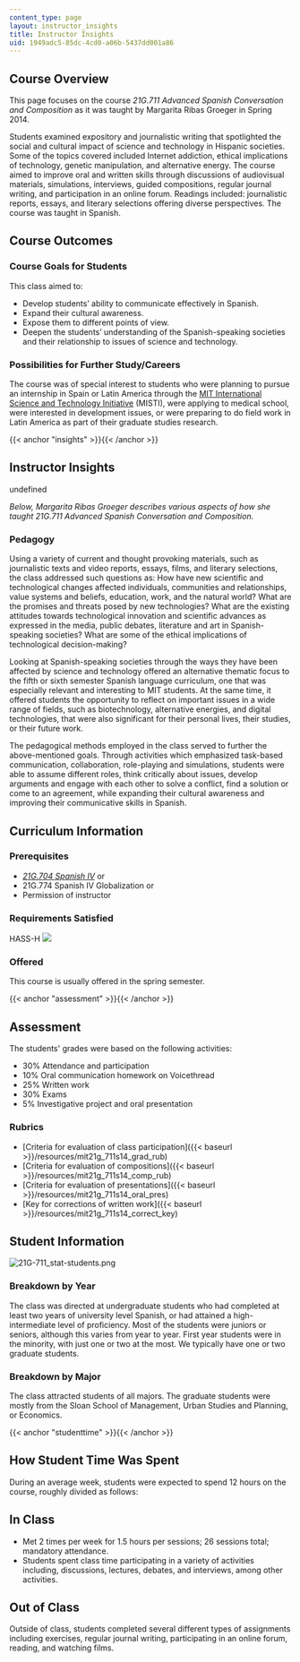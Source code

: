 ```yaml
---
content_type: page
layout: instructor_insights
title: Instructor Insights
uid: 1949adc5-85dc-4cd0-a06b-5437dd001a86
---
```


Course Overview
---------------

This page focuses on the course _21G.711 Advanced Spanish Conversation and Composition_ as it was taught by Margarita Ribas Groeger in Spring 2014.

Students examined expository and journalistic writing that spotlighted the social and cultural impact of science and technology in Hispanic societies. Some of the topics covered included Internet addiction, ethical implications of technology, genetic manipulation, and alternative energy. The course aimed to improve oral and written skills through discussions of audiovisual materials, simulations, interviews, guided compositions, regular journal writing, and participation in an online forum. Readings included: journalistic reports, essays, and literary selections offering diverse perspectives. The course was taught in Spanish.

Course Outcomes
---------------

### Course Goals for Students

This class aimed to:

*   Develop students’ ability to communicate effectively in Spanish.
*   Expand their cultural awareness.
*   Expose them to different points of view.
*   Deepen the students’ understanding of the Spanish-speaking societies and their relationship to issues of science and technology.

### Possibilities for Further Study/Careers

The course was of special interest to students who were planning to pursue an internship in Spain or Latin America through the [MIT International Science and Technology Initiative](http://misti.mit.edu/) (MISTI), were applying to medical school, were interested in development issues, or were preparing to do field work in Latin America as part of their graduate studies research.

{{< anchor "insights" >}}{{< /anchor >}}

Instructor Insights
-------------------

undefined

_Below, Margarita Ribas Groeger describes various aspects of how she taught _21G.711 Advanced Spanish Conversation and Composition_._

### Pedagogy

Using a variety of current and thought provoking materials, such as journalistic texts and video reports, essays, films, and literary selections, the class addressed such questions as: How have new scientific and technological changes affected individuals, communities and relationships, value systems and beliefs, education, work, and the natural world? What are the promises and threats posed by new technologies? What are the existing attitudes towards technological innovation and scientific advances as expressed in the media, public debates, literature and art in Spanish-speaking societies? What are some of the ethical implications of technological decision-making?

Looking at Spanish-speaking societies through the ways they have been affected by science and technology offered an alternative thematic focus to the fifth or sixth semester Spanish language curriculum, one that was especially relevant and interesting to MIT students. At the same time, it offered students the opportunity to reflect on important issues in a wide range of fields, such as biotechnology, alternative energies, and digital technologies, that were also significant for their personal lives, their studies, or their future work.

The pedagogical methods employed in the class served to further the above-mentioned goals. Through activities which emphasized task-based communication, collaboration, role-playing and simulations, students were able to assume different roles, think critically about issues, develop arguments and engage with each other to solve a conflict, find a solution or come to an agreement, while expanding their cultural awareness and improving their communicative skills in Spanish.

Curriculum Information
----------------------

### Prerequisites

*   [_21G.704 Spanish IV_](/courses/21g-704-spanish-iv-spring-2005/) or
*   21G.774 Spanish IV Globalization or
*   Permission of instructor

### Requirements Satisfied

HASS-H ![](/images/educator/icon-question-hass-h.png)

### Offered

This course is usually offered in the spring semester.

{{< anchor "assessment" >}}{{< /anchor >}}

Assessment
----------

The students' grades were based on the following activities:

- 30% Attendance and participation
- 10% Oral communication homework on Voicethread
- 25% Written work
- 30% Exams
- 5% Investigative project and oral presentation


### Rubrics
*   [Criteria for evaluation of class participation]({{< baseurl >}}/resources/mit21g_711s14_grad_rub)
*   [Criteria for evaluation of compositions]({{< baseurl >}}/resources/mit21g_711s14_comp_rub)
*   [Criteria for evaluation of presentations]({{< baseurl >}}/resources/mit21g_711s14_oral_pres)
*   [Key for corrections of written work]({{< baseurl >}}/resources/mit21g_711s14_correct_key)

Student Information
-------------------

![21G-711_stat-students.png](BASEURL_PLACEHOLDER/resources/21g-711_stat-students)

### Breakdown by Year

The class was directed at undergraduate students who had completed at least two years of university level Spanish, or had attained a high-intermediate level of proficiency. Most of the students were juniors or seniors, although this varies from year to year. First year students were in the minority, with just one or two at the most. We typically have one or two graduate students.

### Breakdown by Major

The class attracted students of all majors. The graduate students were mostly from the Sloan School of Management, Urban Studies and Planning, or Economics.

{{< anchor "studenttime" >}}{{< /anchor >}}

How Student Time Was Spent
--------------------------

During an average week, students were expected to spend 12 hours on the course, roughly divided as follows:

In Class
--------

*   Met 2 times per week for 1.5 hours per sessions; 26 sessions total; mandatory attendance.
*   Students spent class time participating in a variety of activities including, discussions, lectures, debates, and interviews, among other activities.

Out of Class
------------

Outside of class, students completed several different types of assignments including exercises, regular journal writing, participating in an online forum, reading, and watching films.
